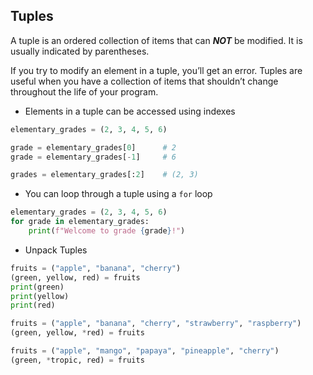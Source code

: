 ## Tuples
  A tuple is an ordered collection of items that can ***NOT*** be modified. It is usually indicated by parentheses.
  
  If you try to modify an element in a tuple, you’ll get an error. Tuples are useful when you have a collection of items that shouldn’t change throughout the life of your program.

  - Elements in a tuple can be accessed using indexes
  ```python
  elementary_grades = (2, 3, 4, 5, 6)
  
  grade = elementary_grades[0]      # 2
  grade = elementary_grades[-1]     # 6
  
  grades = elementary_grades[:2]    # (2, 3)
  ```
  
  - You can loop through a tuple using a `for` loop
  ```python
  elementary_grades = (2, 3, 4, 5, 6)
  for grade in elementary_grades:
      print(f"Welcome to grade {grade}!")
  ```

  - Unpack Tuples
  ```python
  fruits = ("apple", "banana", "cherry")
  (green, yellow, red) = fruits
  print(green)
  print(yellow)
  print(red)

  fruits = ("apple", "banana", "cherry", "strawberry", "raspberry")
  (green, yellow, *red) = fruits
  
  fruits = ("apple", "mango", "papaya", "pineapple", "cherry")
  (green, *tropic, red) = fruits
  ```
